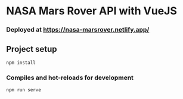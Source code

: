 # NASA Mars Rover API with VueJS

### Deployed at https://nasa-marsrover.netlify.app/

## Project setup
```
npm install
```

### Compiles and hot-reloads for development
```
npm run serve
```
